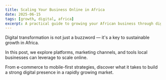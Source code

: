 ```yaml
---
title: Scaling Your Business Online in Africa
date: 2025-06-15
tags: [growth, digital, africa]
excerpt: A practical guide to growing your African business through digital platforms.
---
```


Digital transformation is not just a buzzword — it's a key to sustainable growth in Africa.

In this post, we explore platforms, marketing channels, and tools local businesses can leverage to scale online.

From e-commerce to mobile-first strategies, discover what it takes to build a strong digital presence in a rapidly growing market.
